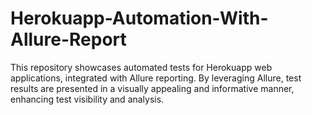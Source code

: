 # Herokuapp-Automation-With-Allure-Report
This repository showcases automated tests for Herokuapp web applications, integrated with Allure reporting. By leveraging Allure, test results are presented in a visually appealing and informative manner, enhancing test visibility and analysis.
